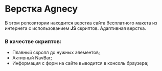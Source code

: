 # Верстка Agnecy

В этом репозитории находится верстка сайта бесплатного макета из интернета с использованием **JS** скриптов.
Адаптивная верстка.
### В качестве скриптов:
- Плавный скролл до нужных элементов;
- Активный NavBar;
- Информация с форм на сайте выводится в консоль браузера;